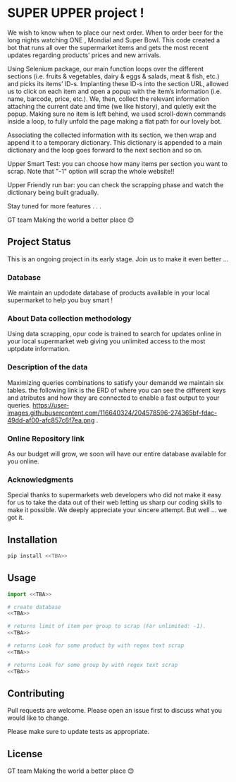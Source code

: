 
# SUPER UPPER project !

We wish to know when to place our next order. When to order beer for the long nights watching ONE , Mondial and Super Bowl. 
This code created a bot that runs all over the supermarket items and gets the most recent updates regarding products’ prices and new arrivals.

Using Selenium package, our main function loops over the different sections (i.e. fruits & vegetables,  dairy & eggs & salads, meat & fish, etc.) 
and picks its items’ ID-s. Implanting these ID-s into the section URL, allowed us to click on each item and open a popup with the item’s information 
(i.e. name, barcode, price, etc.). We, then, collect the relevant information attaching the current date and time (we like history), and quietly exit the popup. 
Making sure no item is left behind, we used scroll-down commands inside a loop, to fully unfold the page making a flat path for our lovely bot. 

Associating the collected information with its section, we then wrap and append it to a temporary dictionary. 
This dictionary is appended to a main dictionary and the loop goes forward to the next section and so on. 

Upper Smart Test: 
you can choose how many items per section you want to scrap. Note that "-1" option will scrap the whole website!! 

Upper Friendly run bar: 
you can check the scrapping phase and watch the dictionary being built gradually.


Stay tuned for more features . . .


GT team
Making the world a better place   😊 


## Project Status
This is an ongoing project in its early stage.
Join us to make it even better ...

### Database
We maintain an updodate database of products available in your local supermarket to help you buy smart !

### About Data collection methodology
Using data scrapping, opur code is trained to search for updates online in your local supermarket web giving you unlimited access to the most uptpdate information. 

### Description of the data
Maximizing queries combinations to satisfy your demandd we maintain six tables. 
the following link is the ERD of where you can see the different keys and atributes and how they are connected to enable a fast output to your queries.
https://user-images.githubusercontent.com/116640324/204578596-274365bf-fdac-49dd-af00-afc857c6f7ea.png .

### Online Repository link
As our budget will grow,  we soon will have our entire database available for you online. 

### Acknowledgments
Special thanks to supermarkets web developers who did not make it easy for us to take the data out of their web letting us sharp our coding skills to make it possible.
We deeply appreciate your sincere attempt. But well ... we got it. 

## Installation


```bash
pip install <<TBA>>
```

## Usage

```python
import <<TBA>>

# create database
<<TBA>>

# returns limit of item per group to scrap (For unlimited: -1).
<<TBA>>

# returns Look for some product by with regex text scrap
<<TBA>>

# returns Look for some group by with regex text scrap
<<TBA>>
```

## Contributing

Pull requests are welcome. Please open an issue first
to discuss what you would like to change.

Please make sure to update tests as appropriate.

## License

GT team
Making the world a better place   😊 
 
